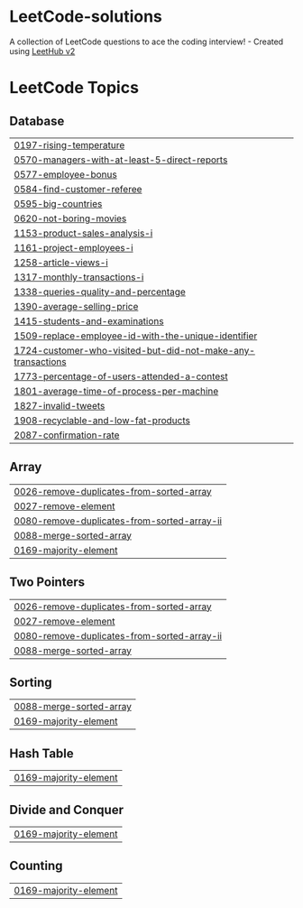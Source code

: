 # LeetCode-solutions
A collection of LeetCode questions to ace the coding interview! - Created using [LeetHub v2](https://github.com/arunbhardwaj/LeetHub-2.0)

<!---LeetCode Topics Start-->
# LeetCode Topics
## Database
|  |
| ------- |
| [0197-rising-temperature](https://github.com/HumerousFi/LeetCode-solutions/tree/master/0197-rising-temperature) |
| [0570-managers-with-at-least-5-direct-reports](https://github.com/HumerousFi/LeetCode-solutions/tree/master/0570-managers-with-at-least-5-direct-reports) |
| [0577-employee-bonus](https://github.com/HumerousFi/LeetCode-solutions/tree/master/0577-employee-bonus) |
| [0584-find-customer-referee](https://github.com/HumerousFi/LeetCode-solutions/tree/master/0584-find-customer-referee) |
| [0595-big-countries](https://github.com/HumerousFi/LeetCode-solutions/tree/master/0595-big-countries) |
| [0620-not-boring-movies](https://github.com/HumerousFi/LeetCode-solutions/tree/master/0620-not-boring-movies) |
| [1153-product-sales-analysis-i](https://github.com/HumerousFi/LeetCode-solutions/tree/master/1153-product-sales-analysis-i) |
| [1161-project-employees-i](https://github.com/HumerousFi/LeetCode-solutions/tree/master/1161-project-employees-i) |
| [1258-article-views-i](https://github.com/HumerousFi/LeetCode-solutions/tree/master/1258-article-views-i) |
| [1317-monthly-transactions-i](https://github.com/HumerousFi/LeetCode-solutions/tree/master/1317-monthly-transactions-i) |
| [1338-queries-quality-and-percentage](https://github.com/HumerousFi/LeetCode-solutions/tree/master/1338-queries-quality-and-percentage) |
| [1390-average-selling-price](https://github.com/HumerousFi/LeetCode-solutions/tree/master/1390-average-selling-price) |
| [1415-students-and-examinations](https://github.com/HumerousFi/LeetCode-solutions/tree/master/1415-students-and-examinations) |
| [1509-replace-employee-id-with-the-unique-identifier](https://github.com/HumerousFi/LeetCode-solutions/tree/master/1509-replace-employee-id-with-the-unique-identifier) |
| [1724-customer-who-visited-but-did-not-make-any-transactions](https://github.com/HumerousFi/LeetCode-solutions/tree/master/1724-customer-who-visited-but-did-not-make-any-transactions) |
| [1773-percentage-of-users-attended-a-contest](https://github.com/HumerousFi/LeetCode-solutions/tree/master/1773-percentage-of-users-attended-a-contest) |
| [1801-average-time-of-process-per-machine](https://github.com/HumerousFi/LeetCode-solutions/tree/master/1801-average-time-of-process-per-machine) |
| [1827-invalid-tweets](https://github.com/HumerousFi/LeetCode-solutions/tree/master/1827-invalid-tweets) |
| [1908-recyclable-and-low-fat-products](https://github.com/HumerousFi/LeetCode-solutions/tree/master/1908-recyclable-and-low-fat-products) |
| [2087-confirmation-rate](https://github.com/HumerousFi/LeetCode-solutions/tree/master/2087-confirmation-rate) |
## Array
|  |
| ------- |
| [0026-remove-duplicates-from-sorted-array](https://github.com/HumerousFi/LeetCode-solutions/tree/master/0026-remove-duplicates-from-sorted-array) |
| [0027-remove-element](https://github.com/HumerousFi/LeetCode-solutions/tree/master/0027-remove-element) |
| [0080-remove-duplicates-from-sorted-array-ii](https://github.com/HumerousFi/LeetCode-solutions/tree/master/0080-remove-duplicates-from-sorted-array-ii) |
| [0088-merge-sorted-array](https://github.com/HumerousFi/LeetCode-solutions/tree/master/0088-merge-sorted-array) |
| [0169-majority-element](https://github.com/HumerousFi/LeetCode-solutions/tree/master/0169-majority-element) |
## Two Pointers
|  |
| ------- |
| [0026-remove-duplicates-from-sorted-array](https://github.com/HumerousFi/LeetCode-solutions/tree/master/0026-remove-duplicates-from-sorted-array) |
| [0027-remove-element](https://github.com/HumerousFi/LeetCode-solutions/tree/master/0027-remove-element) |
| [0080-remove-duplicates-from-sorted-array-ii](https://github.com/HumerousFi/LeetCode-solutions/tree/master/0080-remove-duplicates-from-sorted-array-ii) |
| [0088-merge-sorted-array](https://github.com/HumerousFi/LeetCode-solutions/tree/master/0088-merge-sorted-array) |
## Sorting
|  |
| ------- |
| [0088-merge-sorted-array](https://github.com/HumerousFi/LeetCode-solutions/tree/master/0088-merge-sorted-array) |
| [0169-majority-element](https://github.com/HumerousFi/LeetCode-solutions/tree/master/0169-majority-element) |
## Hash Table
|  |
| ------- |
| [0169-majority-element](https://github.com/HumerousFi/LeetCode-solutions/tree/master/0169-majority-element) |
## Divide and Conquer
|  |
| ------- |
| [0169-majority-element](https://github.com/HumerousFi/LeetCode-solutions/tree/master/0169-majority-element) |
## Counting
|  |
| ------- |
| [0169-majority-element](https://github.com/HumerousFi/LeetCode-solutions/tree/master/0169-majority-element) |
<!---LeetCode Topics End-->
